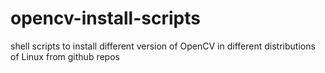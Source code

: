 opencv-install-scripts
========================

shell scripts to install different version of OpenCV in different distributions of Linux from github repos